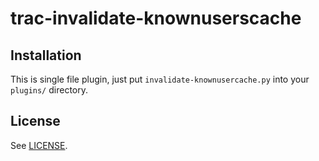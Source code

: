 # trac-invalidate-knownuserscache

## Installation

This is single file plugin, just put `invalidate-knownusercache.py` into your `plugins/` directory.

## License

See [LICENSE](LICENSE).
